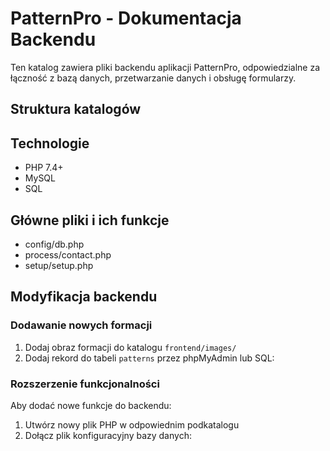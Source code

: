 # PatternPro - Dokumentacja Backendu

Ten katalog zawiera pliki backendu aplikacji PatternPro, odpowiedzialne za łączność z bazą danych, przetwarzanie danych i obsługę formularzy.

## Struktura katalogów


## Technologie

- PHP 7.4+
- MySQL
- SQL

## Główne pliki i ich funkcje

- config/db.php
- process/contact.php
- setup/setup.php

## Modyfikacja backendu


### Dodawanie nowych formacji

1. Dodaj obraz formacji do katalogu `frontend/images/`
2. Dodaj rekord do tabeli `patterns` przez phpMyAdmin lub SQL:


### Rozszerzenie funkcjonalności

Aby dodać nowe funkcje do backendu:

1. Utwórz nowy plik PHP w odpowiednim podkatalogu
2. Dołącz plik konfiguracyjny bazy danych:



